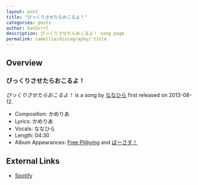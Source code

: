 ```yaml
---
layout: post
title: "びっくりさせたらおこるよ！"
categories: posts
author: KatGrrrl
description: びっくりさせたらおこるよ！ song page
permalink: camellia/discography/:title
---
```


## Overview

### びっくりさせたらおこるよ！

*びっくりさせたらおこるよ！* is a song by [ななひら](#) first released on 2013-08-12.

* Composition: かめりあ
* Lyrics: かめりあ
* Vocals: ななひら
* Length: 04:30
* Album Appearances: [Free Pl@ying](https://confetto.chu.jp/freeplaying/) and [ばーさす！](/camellia/albums/Versus)

## External Links

* [Spotify](https://open.spotify.com/track/7jWUKpoQhBY4cQHwASsTM5?si=2b1f90620e2842e5)

